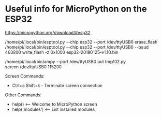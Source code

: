
# Useful info for MicroPython on the ESP32

https://micropython.org/download/#esp32

/home/pi/.local/bin/esptool.py --chip esp32 --port /dev/ttyUSB0 erase_flash<br>
/home/pi/.local/bin/esptool.py --chip esp32 --port /dev/ttyUSB0 --baud 460800 write_flash -z 0x1000 esp32-20190125-v1.10.bin

/home/pi/.local/bin/ampy --port /dev/ttyUSB0 put tmp102.py<br>
screen /dev/ttyUSB0 115200

Screen Commands:
* Ctrl+a Shift+k - Terminate screen connection
 
Other Commands:
* help()  <-- Welcome to MicroPython screen
* help('modules')  <-- List installed modules
